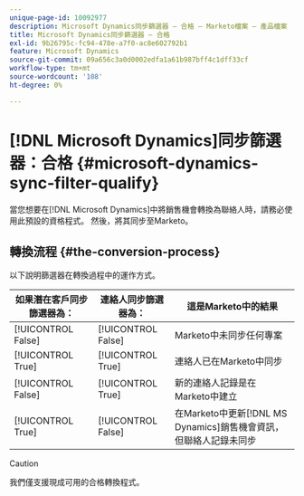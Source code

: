 ```yaml
---
unique-page-id: 10092977
description: Microsoft Dynamics同步篩選器 — 合格 — Marketo檔案 — 產品檔案
title: Microsoft Dynamics同步篩選器 — 合格
exl-id: 9b26795c-fc94-478e-a7f0-ac8e602792b1
feature: Microsoft Dynamics
source-git-commit: 09a656c3a0d0002edfa1a61b987bff4c1dff33cf
workflow-type: tm+mt
source-wordcount: '108'
ht-degree: 0%

---
```


# [!DNL Microsoft Dynamics]同步篩選器：合格 {#microsoft-dynamics-sync-filter-qualify}

當您想要在[!DNL Microsoft Dynamics]中將銷售機會轉換為聯絡人時，請務必使用此預設的資格程式。 然後，將其同步至Marketo。

## 轉換流程 {#the-conversion-process}

以下說明篩選器在轉換過程中的運作方式。

| 如果潛在客戶同步篩選器為： | 連絡人同步篩選器為： | 這是Marketo中的結果 |
|---|---|---|
| [!UICONTROL False] | [!UICONTROL False] | Marketo中未同步任何專案 |
| [!UICONTROL True] | [!UICONTROL True] | 連絡人已在Marketo中同步 |
| [!UICONTROL False] | [!UICONTROL True] | 新的連絡人記錄是在Marketo中建立 |
| [!UICONTROL True] | [!UICONTROL False] | 在Marketo中更新[!DNL MS Dynamics]銷售機會資訊，但聯絡人記錄未同步 |

>[!CAUTION]
>
>我們僅支援現成可用的合格轉換程式。
